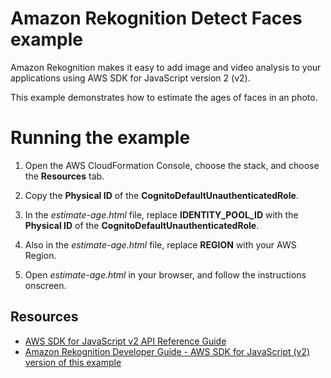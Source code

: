 # Amazon Rekognition Detect Faces example
Amazon Rekognition makes it easy to add image and video analysis to your applications using  AWS SDK for JavaScript version 2 (v2).

This example demonstrates how to estimate the ages of faces in an photo.

# Running the example

1. Open the AWS CloudFormation Console, choose the stack, and choose the  **Resources** tab.

2. Copy the **Physical ID** of the **CognitoDefaultUnauthenticatedRole**.

3. In the *estimate-age.html* file, replace **IDENTITY_POOL_ID** with the **Physical ID** of the **CognitoDefaultUnauthenticatedRole**.

4. Also in the *estimate-age.html* file, replace **REGION** with your AWS Region.

5. Open *estimate-age.html* in your browser, and follow the instructions onscreen.


## Resources
- [AWS SDK for JavaScript v2 API Reference Guide](https://docs.aws.amazon.com/AWSJavaScriptSDK/latest/AWS/Rekognition.html)
- [Amazon Rekognition Developer Guide - AWS SDK for JavaScript (v2) version of this example](https://docs.aws.amazon.com/rekognition/latest/dg/image-bytes-javascript.html)
